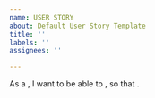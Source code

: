 ```yaml
---
name: USER STORY
about: Default User Story Template
title: ''
labels: ''
assignees: ''

---
```


As a **<role>**, I want to be able to **<capability>**, so that **<benefit>**.
